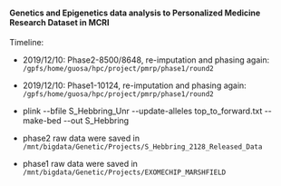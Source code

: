 #### Genetics and Epigenetics data analysis to Personalized Medicine Research Dataset in MCRI


Timeline:
* 2019/12/10: Phase2-8500/8648, re-imputation and phasing again: `/gpfs/home/guosa/hpc/project/pmrp/phase1/round2`
* 2019/12/10: Phase1-10124, re-imputation and phasing again: `/gpfs/home/guosa/hpc/project/pmrp/phase1/round2`

* plink --bfile S_Hebbring_Unr --update-alleles top_to_forward.txt --make-bed --out S_Hebbring
* phase2 raw data were saved in `/mnt/bigdata/Genetic/Projects/S_Hebbring_2128_Released_Data`
* phase1 raw data were saved in `/mnt/bigdata/Genetic/Projects/EXOMECHIP_MARSHFIELD`



